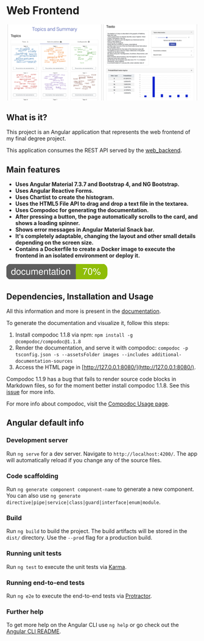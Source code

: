 # Web Frontend

<p float="left" id="images" style="text-align: center;">
  <img src="images/topics-section.png" alt="Image of the topics section" width="49%">
  <img src="images/text-section.png" alt="Image of the text section" width="49%">
</p>



## What is it?
This project is an Angular application that represents the web frontend of my final degree project.

This application consumes the REST API served by the [web_backend](https://github.com/CarlosSanabriaM/web_backend).



## Main features
* **Uses Angular Material 7.3.7 and Bootstrap 4, and NG Bootstrap.**
* **Uses Angular Reactive Forms.**
* **Uses Chartist to create the histogram.**
* **Uses the HTML5 File API to drag and drop a text file in the textarea.**
* **Uses Compodoc for generating the documentation.**
* **After pressing a button, the page automatically scrolls to the card, and shows a loading spinner.**
* **Shows error messages in Angular Material Snack bar.**
* **It's completely adaptable, changing the layout and other small details depending on the screen size.**
* **Contains a Dockerfile to create a Docker image to execute the frontend in an isolated environment or deploy it.**


![Coverage badge documentation](images/coverage-badge-documentation.svg)



## Dependencies, Installation and Usage
All this information and more is present in the [documentation](documentation).

To generate the documentation and visualize it, follow this steps:

1. Install compodoc 1.1.8 via npm: `npm install -g @compodoc/compodoc@1.1.8`
2. Render the documentation, and serve it with compodoc: `compodoc -p tsconfig.json -s --assetsFolder images --includes additional-documentation-sources`
3. Access the HTML page in [http://127.0.0.1:8080/](http://127.0.0.1:8080/).

Compodoc 1.1.9 has a bug that fails to render source code blocks in Markdown files, 
so for the moment better install compodoc 1.1.8. 
See this [issue](https://github.com/compodoc/compodoc/issues/750) for more info.

For more info about compodoc, visit the [Compodoc Usage page](https://compodoc.app/guides/usage.html).


## Angular default info

### Development server

Run `ng serve` for a dev server. Navigate to `http://localhost:4200/`. 
The app will automatically reload if you change any of the source files.

### Code scaffolding

Run `ng generate component component-name` to generate a new component. 
You can also use `ng generate directive|pipe|service|class|guard|interface|enum|module`.

### Build

Run `ng build` to build the project. The build artifacts will be stored in the `dist/` directory. 
Use the `--prod` flag for a production build.

### Running unit tests

Run `ng test` to execute the unit tests via [Karma](https://karma-runner.github.io).

### Running end-to-end tests

Run `ng e2e` to execute the end-to-end tests via [Protractor](http://www.protractortest.org/).

### Further help

To get more help on the Angular CLI use `ng help` or go check out the 
[Angular CLI README](https://github.com/angular/angular-cli/blob/master/README.md).
